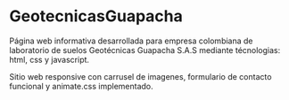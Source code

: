 # GeotecnicasGuapacha
Página web informativa desarrollada para empresa colombiana de laboratorio de suelos Geotécnicas Guapacha S.A.S mediante técnologias: html, css y javascript.

Sitio web responsive con carrusel de imagenes, formulario de contacto funcional y animate.css implementado.
